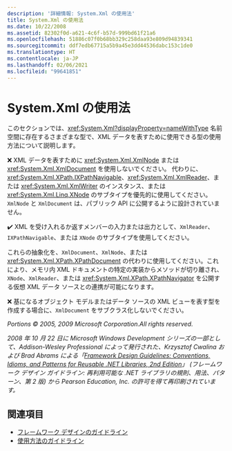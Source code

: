 ```yaml
---
description: '詳細情報: System.Xml の使用法'
title: System.Xml の使用法
ms.date: 10/22/2008
ms.assetid: 82302f0d-a621-4c6f-b57d-999bd61f21a6
ms.openlocfilehash: 51886c07f0b68bb329c258daa93e809d94839341
ms.sourcegitcommit: ddf7edb67715a5b9a45e3dd44536dabc153c1de0
ms.translationtype: HT
ms.contentlocale: ja-JP
ms.lasthandoff: 02/06/2021
ms.locfileid: "99641851"
---
```

# <a name="systemxml-usage"></a>System.Xml の使用法

このセクションでは、<xref:System.Xml?displayProperty=nameWithType> 名前空間に存在するさまざまな型で、XML データを表すために使用できる型の使用方法について説明します。

 ❌ XML データを表すために <xref:System.Xml.XmlNode> または <xref:System.Xml.XmlDocument> を使用しないでください。 代わりに、<xref:System.Xml.XPath.IXPathNavigable>、<xref:System.Xml.XmlReader>、または <xref:System.Xml.XmlWriter> のインスタンス、または <xref:System.Xml.Linq.XNode> のサブタイプを優先的に使用してください。 `XmlNode` と `XmlDocument` は、パブリック API に公開するように設計されていません。

 ✔️ XML を受け入れるか返すメンバーの入力または出力として、`XmlReader`、`IXPathNavigable`、または `XNode` のサブタイプを使用してください。

 これらの抽象化を、`XmlDocument`、`XmlNode`、または <xref:System.Xml.XPath.XPathDocument> の代わりに使用してください。これにより、メモリ内 XML ドキュメントの特定の実装からメソッドが切り離され、`XNode`、`XmlReader`、または <xref:System.Xml.XPath.XPathNavigator> を公開する仮想 XML データ ソースとの連携が可能になります。

 ❌ 基になるオブジェクト モデルまたはデータ ソースの XML ビューを表す型を作成する場合に、`XmlDocument` をサブクラス化しないでください。

 *Portions © 2005, 2009 Microsoft Corporation.All rights reserved.*

 *2008 年 10 月 22 日に Microsoft Windows Development シリーズの一部として、Addison-Wesley Professional によって発行された、Krzysztof Cwalina および Brad Abrams による「[Framework Design Guidelines: Conventions, Idioms, and Patterns for Reusable .NET Libraries, 2nd Edition](https://www.informit.com/store/framework-design-guidelines-conventions-idioms-and-9780321545619)」 (フレームワーク デザイン ガイドライン: 再利用可能な .NET ライブラリの規則、用法、パターン、第 2 版) から Pearson Education, Inc. の許可を得て再印刷されています。*

## <a name="see-also"></a>関連項目

- [フレームワーク デザインのガイドライン](index.md)
- [使用方法のガイドライン](usage-guidelines.md)
